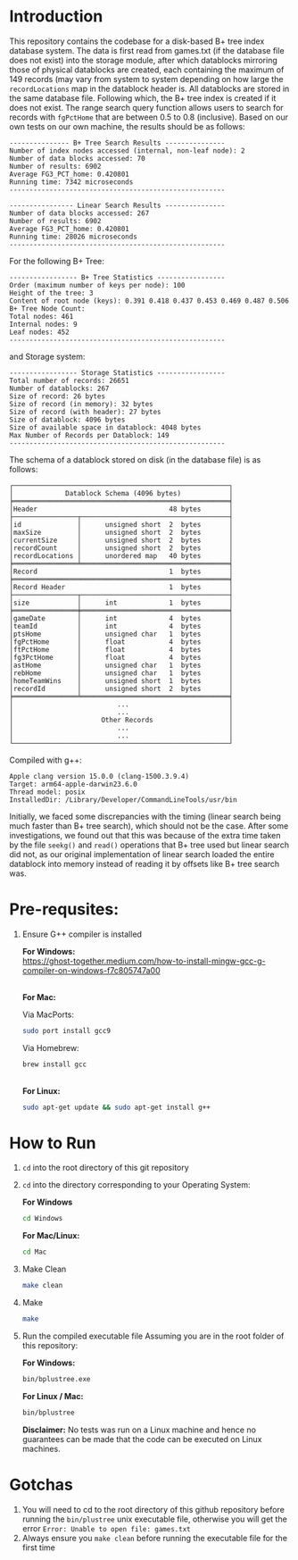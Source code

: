 # Introduction
This repository contains the codebase for a disk-based B+ tree index database system. The data is first read from games.txt (if the database file does not exist) into the storage module, after which datablocks mirroring those of physical datablocks are created, each containing the maximum of 149 records (may vary from system to system depending on how large the `recordLocations` map in the datablock header is. All datablocks are stored in the same database file. Following which, the B+ tree index is created if it does not exist. The range search query function allows users to search for records with `fgPctHome` that are between 0.5 to 0.8 (inclusive). Based on our own tests on our own machine, the results should be as follows:

```
--------------- B+ Tree Search Results ---------------
Number of index nodes accessed (internal, non-leaf node): 2
Number of data blocks accessed: 70
Number of results: 6902
Average FG3_PCT_home: 0.420801
Running time: 7342 microseconds
------------------------------------------------------

---------------- Linear Search Results ---------------
Number of data blocks accessed: 267
Number of results: 6902
Average FG3_PCT_home: 0.420801
Running time: 28026 microseconds
------------------------------------------------------
```

For the following B+ Tree:
```
----------------- B+ Tree Statistics -----------------
Order (maximum number of keys per node): 100
Height of the tree: 3
Content of root node (keys): 0.391 0.418 0.437 0.453 0.469 0.487 0.506 
B+ Tree Node Count:
Total nodes: 461
Internal nodes: 9
Leaf nodes: 452
------------------------------------------------------
```

and Storage system:
```
----------------- Storage Statistics -----------------
Total number of records: 26651
Number of datablocks: 267
Size of record: 26 bytes
Size of record (in memory): 32 bytes
Size of record (with header): 27 bytes
Size of datablock: 4096 bytes
Size of available space in datablock: 4048 bytes
Max Number of Records per Datablock: 149
------------------------------------------------------
```
The schema of a datablock stored on disk (in the database file) is as follows:
```
┌──────────────────────────────────────────────────────┐
│             Datablock Schema (4096 bytes)            │
╞══════════════════════════════════════════════════════╡
│Header                                 48 bytes       │
├────────────────┬─────────────────────────────────────┤
│id              │      unsigned short  2  bytes       │
│maxSize         │      unsigned short  2  bytes       │
│currentSize     │      unsigned short  2  bytes       │
│recordCount     │      unsigned short  2  bytes       │
│recordLocations │      unordered map   40 bytes       │
╞════════════════╧═════════════════════════════════════╡
│Record                                 1  bytes       │
╞══════════════════════════════════════════════════════╡
│Record Header                          1  bytes       │
├────────────────┬─────────────────────────────────────┤
│size            │      int             1  bytes       │
╞════════════════╪═════════════════════════════════════╡
│gameDate        │      int             4  bytes       │
│teamId          │      int             4  bytes       │
│ptsHome         │      unsigned char   1  bytes       │
│fgPctHome       │      float           4  bytes       │
│ftPctHome       │      float           4  bytes       │
│fg3PctHome      │      float           4  bytes       │
│astHome         │      unsigned char   1  bytes       │
│rebHome         │      unsigned char   1  bytes       │
│homeTeamWins    │      unsigned short  1  bytes       │
│recordId        │      unsigned short  2  bytes       │
╞════════════════╧═════════════════════════════════════╡
│                          ...                         │
│                          ...                         │
│                      Other Records                   │
│                          ...                         │
│                          ...                         │
└──────────────────────────────────────────────────────┘
```

Compiled with g++:
```
Apple clang version 15.0.0 (clang-1500.3.9.4)
Target: arm64-apple-darwin23.6.0
Thread model: posix
InstalledDir: /Library/Developer/CommandLineTools/usr/bin
```

Initially, we faced some discrepancies with the timing (linear search being much faster than B+ tree search), which should not be the case. After some investigations, we found out that this was because of the extra time taken by the file `seekg()` and `read()` operations that B+ tree used but linear search did not, as our original implementation of linear search loaded the entire datablock into memory instead of reading it by offsets like B+ tree search was.

# Pre-requsites:
1. Ensure G++ compiler is installed

   **For Windows:**<br>
   https://ghost-together.medium.com/how-to-install-mingw-gcc-g-compiler-on-windows-f7c805747a00
   
   <br>**For Mac:**<br>

   Via MacPorts:
   ```bash
   sudo port install gcc9
   ```

   Via Homebrew:
   ```bash
   brew install gcc
   ```

   <br>**For Linux:**<br>
   ```bash
   sudo apt-get update && sudo apt-get install g++
   ```
   
# How to Run
1. `cd` into the root directory of this git repository
2. `cd` into the directory corresponding to your Operating System:
   
   **For Windows**<br>
   ```bash
   cd Windows
   ```
   
   **For Mac/Linux:**<br>
   ```bash
   cd Mac
   ```
4. Make Clean
   ```bash
   make clean
   ```
5. Make
   ```bash
   make
   ```
6. Run the compiled executable file
   Assuming you are in the root folder of this repository:

   **For Windows:**
   ```bash
   bin/bplustree.exe
   ```

   **For Linux / Mac:**
   ```bash
   bin/bplustree
   ```
   **Disclaimer:** No tests was run on a Linux machine and hence no guarantees can be made that the code can be executed on Linux machines. 
   
# Gotchas
1. You will need to cd to the root directory of this github repository before running the `bin/plustree` unix executable file, otherwise you will get the error `Error: Unable to open file: games.txt`
2. Always ensure you `make clean` before running the executable file for the first time
